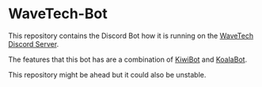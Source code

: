 # WaveTech-Bot

This repository contains the Discord Bot how it is running on the [WaveTech Discord Server](https://discord.gg/SR6q7sC).

The features that this bot has are a combination of [KiwiBot](https://github.com/defnot001/KiwiBot) and [KoalaBot](https://github.com/defnot001/KoalaBot).

This repository might be ahead but it could also be unstable.
